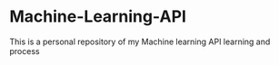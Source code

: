 # Machine-Learning-API
This is a personal repository of my Machine learning API learning and process
